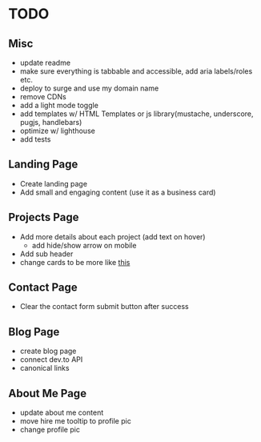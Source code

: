 # TODO

## Misc

- update readme
- make sure everything is tabbable and accessible, add aria labels/roles etc.
- deploy to surge and use my domain name
- remove CDNs
- add a light mode toggle
- add templates w/ HTML Templates or js library(mustache, underscore, pugjs, handlebars)
- optimize w/ lighthouse
- add tests

## Landing Page

- Create landing page
- Add small and engaging content (use it as a business card)

## Projects Page

- Add more details about each project (add text on hover)
  - add hide/show arrow on mobile
- Add sub header
- change cards to be more like [this](https://mattfarley.ca/)

## Contact Page

- Clear the contact form submit button after success

## Blog Page

- create blog page
- connect dev.to API
- canonical links

## About Me Page

- update about me content
- move hire me tooltip to profile pic
- change profile pic
